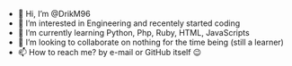 - 👋 Hi, I’m @DrikM96
- 👀 I’m interested in Engineering and recentely started coding
- 🌱 I’m currently learning Python, Php, Ruby, HTML, JavaScripts
- 💞️ I’m looking to collaborate on nothing for the time being (still a learner)
- 📫 How to reach me? by e-mail or GitHub itself 😉

<!---
DrikM96/DrikM96 is a ✨ special ✨ repository because its `README.md` (this file) appears on your GitHub profile.
You can click the Preview link to take a look at your changes.
--->
